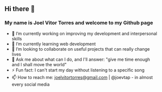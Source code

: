 ## Hi there 👋
### My name is Joel Vitor Torres and welcome to my Github page

- 🔭 I’m currently working on improving my development and interpersonal skills
- 🌱 I’m currently learning web development
- 👯 I’m looking to collaborate on useful projects that can really change lives
- 💬 Ask me about what can I do, and I'll answer: "give me time enough and I shall move the world"
- ⚡ Fun fact: I can't start my day without listening to a specific song
- 📫 How to reach me: joelvitortorres@gmail.com | @joevtap - in almost every social media
<!-- - 🤔 I’m looking for help with ... -->
